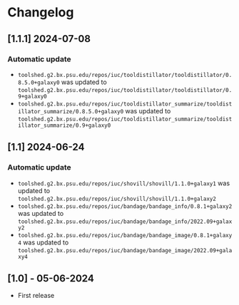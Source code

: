 # Changelog

## [1.1.1] 2024-07-08

### Automatic update
- `toolshed.g2.bx.psu.edu/repos/iuc/tooldistillator/tooldistillator/0.8.5.0+galaxy0` was updated to `toolshed.g2.bx.psu.edu/repos/iuc/tooldistillator/tooldistillator/0.9+galaxy0`
- `toolshed.g2.bx.psu.edu/repos/iuc/tooldistillator_summarize/tooldistillator_summarize/0.8.5.0+galaxy0` was updated to `toolshed.g2.bx.psu.edu/repos/iuc/tooldistillator_summarize/tooldistillator_summarize/0.9+galaxy0`

## [1.1] 2024-06-24

### Automatic update
- `toolshed.g2.bx.psu.edu/repos/iuc/shovill/shovill/1.1.0+galaxy1` was updated to `toolshed.g2.bx.psu.edu/repos/iuc/shovill/shovill/1.1.0+galaxy2`
- `toolshed.g2.bx.psu.edu/repos/iuc/bandage/bandage_info/0.8.1+galaxy2` was updated to `toolshed.g2.bx.psu.edu/repos/iuc/bandage/bandage_info/2022.09+galaxy2`
- `toolshed.g2.bx.psu.edu/repos/iuc/bandage/bandage_image/0.8.1+galaxy4` was updated to `toolshed.g2.bx.psu.edu/repos/iuc/bandage/bandage_image/2022.09+galaxy4`

## [1.0] - 05-06-2024

- First release
